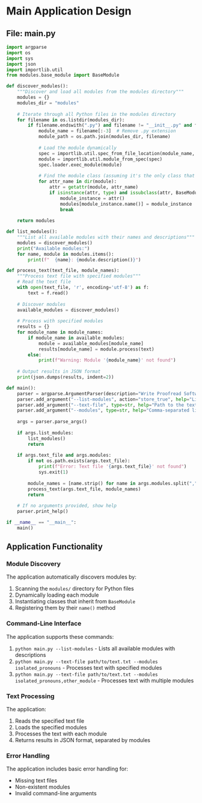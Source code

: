 # Main Application Design

## File: main.py

```python
import argparse
import os
import sys
import json
import importlib.util
from modules.base_module import BaseModule

def discover_modules():
    """Discover and load all modules from the modules directory"""
    modules = {}
    modules_dir = "modules"
    
    # Iterate through all Python files in the modules directory
    for filename in os.listdir(modules_dir):
        if filename.endswith(".py") and filename != "__init__.py" and filename != "base_module.py":
            module_name = filename[:-3]  # Remove .py extension
            module_path = os.path.join(modules_dir, filename)
            
            # Load the module dynamically
            spec = importlib.util.spec_from_file_location(module_name, module_path)
            module = importlib.util.module_from_spec(spec)
            spec.loader.exec_module(module)
            
            # Find the module class (assuming it's the only class that inherits from BaseModule)
            for attr_name in dir(module):
                attr = getattr(module, attr_name)
                if isinstance(attr, type) and issubclass(attr, BaseModule) and attr != BaseModule:
                    module_instance = attr()
                    modules[module_instance.name()] = module_instance
                    break
    
    return modules

def list_modules():
    """List all available modules with their names and descriptions"""
    modules = discover_modules()
    print("Available modules:")
    for name, module in modules.items():
        print(f"  {name}: {module.description()}")

def process_text(text_file, module_names):
    """Process text file with specified modules"""
    # Read the text file
    with open(text_file, 'r', encoding='utf-8') as f:
        text = f.read()
    
    # Discover modules
    available_modules = discover_modules()
    
    # Process with specified modules
    results = {}
    for module_name in module_names:
        if module_name in available_modules:
            module = available_modules[module_name]
            results[module_name] = module.process(text)
        else:
            print(f"Warning: Module '{module_name}' not found")
    
    # Output results in JSON format
    print(json.dumps(results, indent=2))

def main():
    parser = argparse.ArgumentParser(description="Write Proofread Software")
    parser.add_argument("--list-modules", action="store_true", help="List all available modules")
    parser.add_argument("--text-file", type=str, help="Path to the text file to proofread")
    parser.add_argument("--modules", type=str, help="Comma-separated list of module names to use")
    
    args = parser.parse_args()
    
    if args.list_modules:
        list_modules()
        return
    
    if args.text_file and args.modules:
        if not os.path.exists(args.text_file):
            print(f"Error: Text file '{args.text_file}' not found")
            sys.exit(1)
        
        module_names = [name.strip() for name in args.modules.split(",")]
        process_text(args.text_file, module_names)
        return
    
    # If no arguments provided, show help
    parser.print_help()

if __name__ == "__main__":
    main()
```

## Application Functionality

### Module Discovery
The application automatically discovers modules by:
1. Scanning the `modules/` directory for Python files
2. Dynamically loading each module
3. Instantiating classes that inherit from `BaseModule`
4. Registering them by their `name()` method

### Command-Line Interface
The application supports these commands:
1. `python main.py --list-modules` - Lists all available modules with descriptions
2. `python main.py --text-file path/to/text.txt --modules isolated_pronouns` - Processes text with specified modules
3. `python main.py --text-file path/to/text.txt --modules isolated_pronouns,other_module` - Processes text with multiple modules

### Text Processing
The application:
1. Reads the specified text file
2. Loads the specified modules
3. Processes the text with each module
4. Returns results in JSON format, separated by modules

### Error Handling
The application includes basic error handling for:
- Missing text files
- Non-existent modules
- Invalid command-line arguments